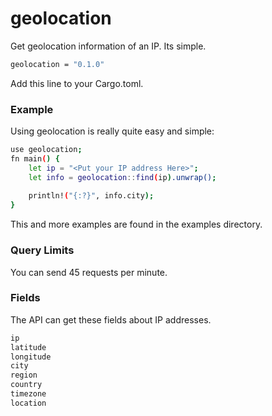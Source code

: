 # geolocation
Get geolocation information of an IP. Its simple.
```sh
geolocation = "0.1.0"
```
Add this line to your Cargo.toml.

### Example
Using geolocation is really quite easy and simple:
```sh
use geolocation;
fn main() {
    let ip = "<Put your IP address Here>";
    let info = geolocation::find(ip).unwrap();
 
    println!("{:?}", info.city);
}

```

This and more examples are found in the examples directory.

### Query Limits
You can send 45 requests per minute.

### Fields
The API can get these fields about IP addresses.
```sh
ip
latitude
longitude
city
region
country
timezone
location
```
